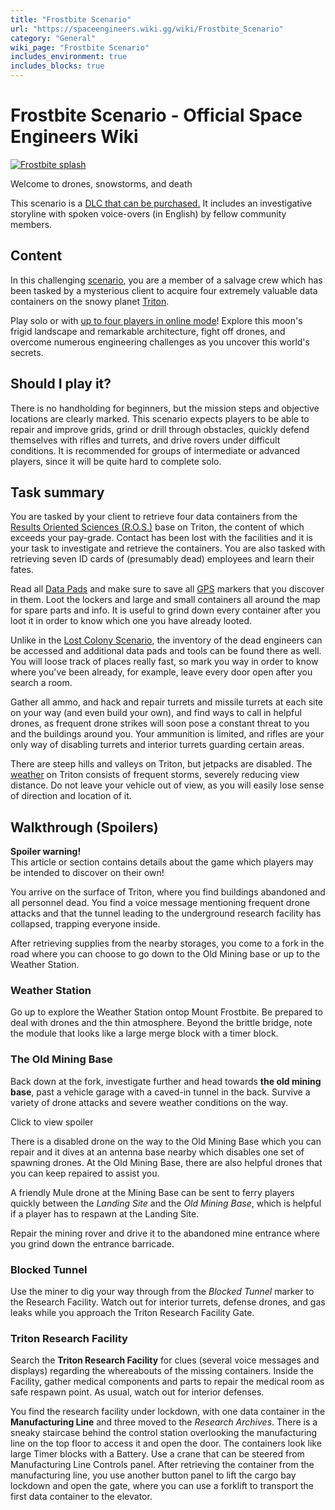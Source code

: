 ```yaml
---
title: "Frostbite Scenario"
url: "https://spaceengineers.wiki.gg/wiki/Frostbite_Scenario"
category: "General"
wiki_page: "Frostbite Scenario"
includes_environment: true
includes_blocks: true
---
```


# Frostbite Scenario - Official Space Engineers Wiki

[![Frostbite splash](https://spaceengineers.wiki.gg/images/thumb/Frostbite.png/320px-Frostbite.png?480b51)](https://spaceengineers.wiki.gg/wiki/File:Frostbite.png)

Welcome to drones, snowstorms, and death

This scenario is a [DLC that can be purchased.](https://store.steampowered.com/app/1241550/Space_Engineers__Frostbite/) It includes an investigative storyline with spoken voice-overs (in English) by fellow community members.

## Content

In this challenging [scenario](https://spaceengineers.wiki.gg/wiki/Scenario "Scenario"), you are a member of a salvage crew which has been tasked by a mysterious client to acquire four extremely valuable data containers on the snowy planet [Triton](https://spaceengineers.wiki.gg/wiki/Triton "Triton").

Play solo or with [up to four players in online mode](https://spaceengineers.wiki.gg/wiki/Multiplayer "Multiplayer")! Explore this moon's frigid landscape and remarkable architecture, fight off drones, and overcome numerous engineering challenges as you uncover this world's secrets.

## Should I play it?

There is no handholding for beginners, but the mission steps and objective locations are clearly marked. This scenario expects players to be able to repair and improve grids, grind or drill through obstacles, quickly defend themselves with rifles and turrets, and drive rovers under difficult conditions. It is recommended for groups of intermediate or advanced players, since it will be quite hard to complete solo.

## Task summary

You are tasked by your client to retrieve four data containers from the [Results Oriented Sciences (R.O.S.)](https://spaceengineers.wiki.gg/wiki/Results_Oriented_Sciences_\(R.O.S.\) "Results Oriented Sciences (R.O.S.)") base on Triton, the content of which exceeds your pay-grade. Contact has been lost with the facilities and it is your task to investigate and retrieve the containers. You are also tasked with retrieving seven ID cards of (presumably dead) employees and learn their fates.

Read all [Data Pads](https://spaceengineers.wiki.gg/wiki/Data_Pads "Data Pads") and make sure to save all [GPS](https://spaceengineers.wiki.gg/wiki/GPS "GPS") markers that you discover in them. Loot the lockers and large and small containers all around the map for spare parts and info. It is useful to grind down every container after you loot it in order to know which one you have already looted.

Unlike in the [Lost Colony Scenario](https://spaceengineers.wiki.gg/wiki/Lost_Colony_Scenario "Lost Colony Scenario"), the inventory of the dead engineers can be accessed and additional data pads and tools can be found there as well. You will loose track of places really fast, so mark you way in order to know where you've been already, for example, leave every door open after you search a room.

Gather all ammo, and hack and repair turrets and missile turrets at each site on your way (and even build your own), and find ways to call in helpful drones, as frequent drone strikes will soon pose a constant threat to you and the buildings around you. Your ammunition is limited, and rifles are your only way of disabling turrets and interior turrets guarding certain areas.

There are steep hills and valleys on Triton, but jetpacks are disabled. The [weather](https://spaceengineers.wiki.gg/wiki/Weather "Weather") on Triton consists of frequent storms, severely reducing view distance. Do not leave your vehicle out of view, as you will easily lose sense of direction and location of it.

## Walkthrough (Spoilers)

**Spoiler warning!**  
This article or section contains details about the game which players may be intended to discover on their own!

You arrive on the surface of Triton, where you find buildings abandoned and all personnel dead. You find a voice message mentioning frequent drone attacks and that the tunnel leading to the underground research facility has collapsed, trapping everyone inside.

After retrieving supplies from the nearby storages, you come to a fork in the road where you can choose to go down to the Old Mining base or up to the Weather Station.

### Weather Station

Go up to explore the Weather Station ontop Mount Frostbite. Be prepared to deal with drones and the thin atmosphere. Beyond the brittle bridge, note the module that looks like a large merge block with a timer block.

### The Old Mining Base

Back down at the fork, investigate further and head towards **the old mining base**, past a vehicle garage with a caved-in tunnel in the back. Survive a variety of drone attacks and severe weather conditions on the way.

Click to view spoiler

There is a disabled drone on the way to the Old Mining Base which you can repair and it dives at an antenna base nearby which disables one set of spawning drones. At the Old Mining Base, there are also helpful drones that you can keep repaired to assist you.

A friendly Mule drone at the Mining Base can be sent to ferry players quickly between the _Landing Site_ and the _Old Mining Base_, which is helpful if a player has to respawn at the Landing Site.

Repair the mining rover and drive it to the abandoned mine entrance where you grind down the entrance barricade.

### Blocked Tunnel

Use the miner to dig your way through from the _Blocked Tunnel_ marker to the Research Facility. Watch out for interior turrets, defense drones, and gas leaks while you approach the Triton Research Facility Gate.

### Triton Research Facility

Search the **Triton Research Facility** for clues (several voice messages and displays) regarding the whereabouts of the missing containers. Inside the Facility, gather medical components and parts to repair the medical room as safe respawn point. As usual, watch out for interior defenses.

You find the research facility under lockdown, with one data container in the **Manufacturing Line** and three moved to the _Research Archives_. There is a sneaky staircase behind the control station overlooking the manufacturing line on the top floor to access it and open the door. The containers look like large Timer blocks with a Battery. Use a crane that can be steered from Manufacturing Line Controls panel. After retrieving the container from the manufacturing line, you use another button panel to lift the cargo bay lockdown and open the gate, where you can use a forklift to transport the first data container to the elevator.
